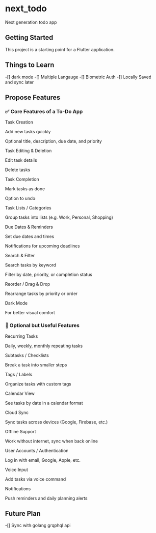 # next_todo

Next generation todo app

## Getting Started

This project is a starting point for a Flutter application.

## Things to Learn

-[] dark mode
-[] Multiple Langauge
-[] Biometric Auth
-[] Locally Saved and sync later

## Propose Features

### ✅ Core Features of a To-Do App

Task Creation

Add new tasks quickly

Optional title, description, due date, and priority

Task Editing & Deletion

Edit task details

Delete tasks

Task Completion

Mark tasks as done

Option to undo

Task Lists / Categories

Group tasks into lists (e.g. Work, Personal, Shopping)

Due Dates & Reminders

Set due dates and times

Notifications for upcoming deadlines

Search & Filter

Search tasks by keyword

Filter by date, priority, or completion status

Reorder / Drag & Drop

Rearrange tasks by priority or order

Dark Mode

For better visual comfort

### 📱 Optional but Useful Features

Recurring Tasks

Daily, weekly, monthly repeating tasks

Subtasks / Checklists

Break a task into smaller steps

Tags / Labels

Organize tasks with custom tags

Calendar View

See tasks by date in a calendar format

Cloud Sync

Sync tasks across devices (Google, Firebase, etc.)

Offline Support

Work without internet, sync when back online

User Accounts / Authentication

Log in with email, Google, Apple, etc.

Voice Input

Add tasks via voice command

Notifications

Push reminders and daily planning alerts

## Future Plan

-[] Sync with golang grqphql api
